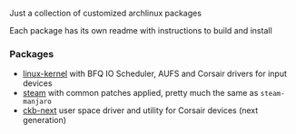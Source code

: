Just a collection of customized archlinux packages

Each package has its own readme with instructions to build and install

### Packages

* [linux-kernel](https://github.com/DamnWidget/archlinux-packages/tree/master/core/linux) with BFQ IO Scheduler, AUFS and Corsair drivers for input devices
* [steam](https://github.com/DamnWidget/archlinux-packages/tree/master/multilib/steam) with common patches applied, pretty much the same as `steam-manjaro`
* [ckb-next](https://github.com/DamnWidget/archlinux-packages/tree/master/aur/ckb-next) user space driver and utility for Corsair devices (next generation)
